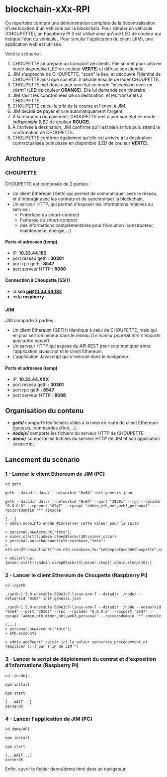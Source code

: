 # blockchain-xXx-RPI

Ce répertoire contient une démonstration complète de la décentralisation d'une location d'un véhicule par la blockchain.
Pour simuler un véhicule (CHOUPETTE), un Raspberry PI 3 est utilisé ainsi qu'une LED de couleur qui indique l'état du véhicule..
Pour simuler l'application du client (JIM), une application web est utilisée.

Voici le scénario :

1. CHOUPETTE se prépare au transport de clients. Elle se met pour cela en mode *disponible* (LED de couleur **VERTE**) et diffuse son identité.
2. JIM s'approche de CHOUPETTE, "scan" le lieu, et découvre l'identité de CHOUPETTE ainsi que son état. Il décide ensuite de louer CHOUPETTE.
3. CHOUPETTE met donc a jour son état en mode *"discussion avec un client"* (LED de couleur **ORANGE**). Elle lui demande son itinéraire.
4. JIM saisit les coordonnées de sa destination, et les transmets à CHOUPETTE.
5. CHOUPETTE calcul le prix de la course et l'envoi à JIM.
6. JIM décide de payer et vire automatiquement l'argent.
7. À la réception du paiement, CHOUPETTE met à jour son état en mode *indisponible* (LED de couleur **ROUGE**).
8. À l'arrivée à destination, JIM confirme qu'il est bien arrivé puis attend la confirmation de CHOUPETTE.
9. CHOUPETTE confirme également qu'elle est arrivée à la destination contractualisée puis passe en *disponible* (LED de couleur **VERTE**).

## Architecture
### CHOUPETTE

CHOUPETTE est composée de 2 parties :

* Un client Ethereum (Geth) qui permet de communiquer avec le réseau, et d'intéragir avec les contrats et de synchroniser la blockchain,
* Un serveur HTTP, qui permet d'exposer les informations relatives au service :
    * l'interface du *smart-contract*
    * l'adresse du *smart-contract*
    * des informations complémentaires pour l'évolution (constructeur, maintenance, énergie,...)

#### Ports et adresses (temp)
* IP: **10.33.44.182**
* port réseau geth : **30301**
* port rpc geth : **8547**
* port serveur HTTP : **8080**

#### Connection à Choupette (SSH)
* id **ssh pi@10.33.44.182**
* mdp **raspberry**

### JIM

JIM comporte 3 parties :

* Un client Ethereum (GETH) identique à celui de CHOUPETTE, mais qui en plus sert de mineur dans le réseau *(Le mineur pourrait être n'importe quel autre noeud)*.
* Un serveur HTTP qui expose du API REST pour communiquer entre l'application javascript et le client Ethereum.
* L'application Javascript qui s'exécute dans le navigateur.

#### Ports et adresses (temp)
* IP: **10.33.44.XXX**
* port réseau geth : **30301**
* port rpc geth : **8547**
* port serveur HTTP : **8088**


## Organisation du contenu

* ***geth/*** comporte les fichiers utiles à la mise en route du client Ethereum (genesis, commandes d'init,...).
* ***nodejs/*** comporte les fichiers du serveur HTTP de CHOUPETTE
* ***demo/*** comporte les fichiers du serveur HTTP de JIM et son application Javascript.

## Lancement du scénario

### 1 - Lancer le client Ethereum de JIM (PC)

```
cd geth

geth --datadir data/ --networkid "0x64" init genesis.json

geth --datadir data/ --networkid "0x64" --port "30301" --rpc --rpcaddr "0.0.0.0" --rpcport "8547" --rpcapi "admin,eth,net,web3,personal" --rpccorsdomain "*" console

[...]
> admin.nodeInfo.enode #Conserver cette valeur pour la suite

> personal.newAccount("toto");
> miner.start();admin.sleepBlocks(10);miner.stop()
> personal.unlockAccount(eth.coinbase,"toto")
> eth.sendTransaction({from:eth.coinbase,to:"LeCompteEnodeDeChoupette",value:web3.toWei(10,"ether")})

> while(true){miner.start();admin.sleepBlocks(3);miner.stop();admin.sleep(10);}

```

### 2 - Lancer le client Ethereum de Choupette (Raspberry PI)

```
cd ~/geth

./geth-1.5.0-unstable-599e3c7-linux-arm-7 --datadir ./node/ --networkid "0x64" init genesis.json

./geth-1.5.0-unstable-599e3c7-linux-arm-7 --datadir ./node --networkid "0x64" --port "30301" --rpc --rpcaddr "0.0.0.0" --rpcport "8547" --rpcapi "admin,eth,miner,net,web3,personal" --rpccorsdomain "*" console

[...]
> personal.newAccount("toto");
> eth.accounts

> admin.addPeer(" saisir ici la valeur conservée précédemment et remplacer [::] par l'IP de JIM ")
```

### 3 - Lancer le script de déploiement du contrat et d'exposition d'informations (Raspberry PI)

```
cd ~/nodejs

npm install

npm start

[...WAIT...]
serverOK
```
### 4 - Lancer l'application de JIM (PC)

```
cd demo/API

npm install

npm start

[...WAIT...]
serverOK

```
Enfin, ouvrir le fichier demo/demo.html dans un navigateur
